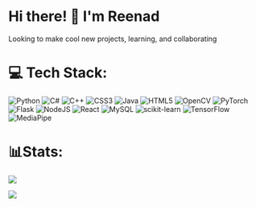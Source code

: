 # Hi there! 👋 I'm Reenad 
 


Looking to make cool new projects, learning, and collaborating


# 💻 Tech Stack:
![Python](https://img.shields.io/badge/python-3670A0?style=for-the-badge&logo=python&logoColor=ffdd54)
![C#](https://img.shields.io/badge/c%23-%23239120?style=for-the-badge&logo=csharp&logoColor=white)
![C++](https://img.shields.io/badge/c%2B%2B-%2300599C?style=for-the-badge&logo=c%2B%2B&logoColor=white)
![CSS3](https://img.shields.io/badge/css3-%231572B6?style=for-the-badge&logo=css3&logoColor=white)
![Java](https://img.shields.io/badge/java-%23ED8B00?style=for-the-badge&logo=openjdk&logoColor=white)
![HTML5](https://img.shields.io/badge/html5-%23E34F26?style=for-the-badge&logo=html5&logoColor=white)
![OpenCV](https://img.shields.io/badge/opencv-%230039A7?style=for-the-badge&logo=opencv&logoColor=white)
![PyTorch](https://img.shields.io/badge/PyTorch-%23EE4C2C?style=for-the-badge&logo=pytorch&logoColor=white)
![Flask](https://img.shields.io/badge/flask-%23000?style=for-the-badge&logo=flask&logoColor=white)
![NodeJS](https://img.shields.io/badge/node.js-6DA55F?style=for-the-badge&logo=node.js&logoColor=white)
![React](https://img.shields.io/badge/react-%2320232a?style=for-the-badge&logo=react&logoColor=%2361DAFB)
![MySQL](https://img.shields.io/badge/mysql-4479A1?style=for-the-badge&logo=mysql&logoColor=white)
![scikit-learn](https://img.shields.io/badge/scikit--learn-%23F7931E?style=for-the-badge&logo=scikit-learn&logoColor=white)
![TensorFlow](https://img.shields.io/badge/TensorFlow-%23FF6F00?style=for-the-badge&logo=tensorflow&logoColor=white)
![MediaPipe](https://img.shields.io/badge/MediaPipe-%2300C8A8?style=for-the-badge&logo=mediapipe&logoColor=white)




# 📊Stats:
![](https://github-readme-streak-stats.herokuapp.com/?user=Reenook&theme=dark&hide_border=false)<br/>

![](https://github-readme-stats.vercel.app/api/top-langs/?username=Reenook&theme=dark&hide_border=false&include_all_commits=false&count_private=false&layout=compact)

<!-- Proudly created with GPRM ( https://gprm.itsvg.in ) -->
